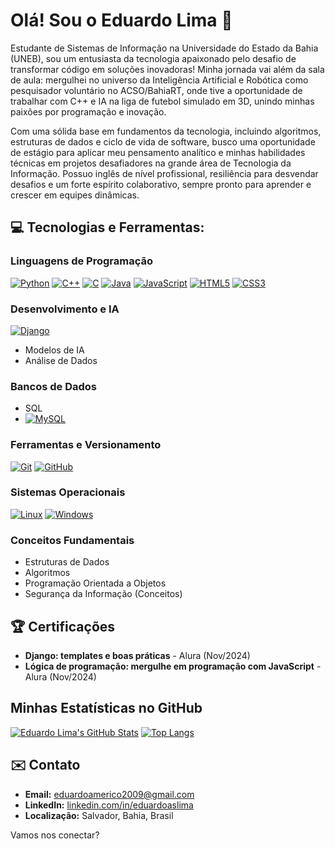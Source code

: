 # Olá! Sou o Eduardo Lima 👋

Estudante de Sistemas de Informação na Universidade do Estado da Bahia (UNEB), sou um entusiasta da tecnologia apaixonado pelo desafio de transformar código em soluções inovadoras! Minha jornada vai além da sala de aula: mergulhei no universo da Inteligência Artificial e Robótica como pesquisador voluntário no ACSO/BahiaRT, onde tive a oportunidade de trabalhar com C++ e IA na liga de futebol simulado em 3D, unindo minhas paixões por programação e inovação.

Com uma sólida base em fundamentos da tecnologia, incluindo algoritmos, estruturas de dados e ciclo de vida de software, busco uma oportunidade de estágio para aplicar meu pensamento analítico e minhas habilidades técnicas em projetos desafiadores na grande área de Tecnologia da Informação. Possuo inglês de nível profissional, resiliência para desvendar desafios e um forte espírito colaborativo, sempre pronto para aprender e crescer em equipes dinâmicas.

## 💻 Tecnologias e Ferramentas:

### Linguagens de Programação
[![Python](https://img.shields.io/badge/Python-3776AB?style=for-the-badge&logo=python&logoColor=white)](https://www.python.org/)
[![C++](https://img.shields.io/badge/C%2B%2B-00599C?style=for-the-badge&logo=c%2B%2B&logoColor=white)](https://isocpp.org/)
[![C](https://img.shields.io/badge/C-00599C?style=for-the-badge&logo=c&logoColor=white)](https://en.wikipedia.org/wiki/C_(programming_language))
[![Java](https://img.shields.io/badge/Java-007396?style=for-the-badge&logo=java&logoColor=white)](https://www.java.com/)
[![JavaScript](https://img.shields.io/badge/JavaScript-F7DF1E?style=for-the-badge&logo=javascript&logoColor=black)](https://developer.mozilla.org/en-US/docs/Web/JavaScript)
[![HTML5](https://img.shields.io/badge/HTML5-E34F26?style=for-the-badge&logo=html5&logoColor=white)](https://developer.mozilla.org/en-US/docs/Web/HTML)
[![CSS3](https://img.shields.io/badge/CSS3-1572B6?style=for-the-badge&logo=css3&logoColor=white)](https://developer.mozilla.org/en-US/docs/Web/CSS)

### Desenvolvimento e IA
[![Django](https://img.shields.io/badge/Django-092E20?style=for-the-badge&logo=django&logoColor=white)](https://www.djangoproject.com/)
* Modelos de IA
* Análise de Dados

### Bancos de Dados
* SQL
* [![MySQL](https://img.shields.io/badge/MySQL-4479A1?style=for-the-badge&logo=mysql&logoColor=white)](https://www.mysql.com/)

### Ferramentas e Versionamento
[![Git](https://img.shields.io/badge/Git-F05032?style=for-the-badge&logo=git&logoColor=white)](https://git-scm.com/)
[![GitHub](https://img.shields.io/badge/GitHub-181717?style=for-the-badge&logo=github&logoColor=white)](https://github.com/)

### Sistemas Operacionais
[![Linux](https://img.shields.io/badge/Linux-FCC624?style=for-the-badge&logo=linux&logoColor=black)](https://www.linux.org/)
[![Windows](https://img.shields.io/badge/Windows-0078D4?style=for-the-badge&logo=windows&logoColor=white)](https://www.microsoft.com/windows/)

### Conceitos Fundamentais
* Estruturas de Dados
* Algoritmos
* Programação Orientada a Objetos
* Segurança da Informação (Conceitos)

## 🏆 Certificações

* **Django: templates e boas práticas** - Alura (Nov/2024)
* **Lógica de programação: mergulhe em programação com JavaScript** - Alura (Nov/2024)

## Minhas Estatísticas no GitHub

[![Eduardo Lima's GitHub Stats](https://github-readme-stats.vercel.app/api?username=amrc-lima&show_icons=true&theme=dark)](https://github.com/anuraghazra/github-readme-stats)
[![Top Langs](https://github-readme-stats.vercel.app/api/top-langs/?username=amrc-lima&layout=compact&theme=dark)](https://github.com/anuraghazra/github-readme-stats)

## ✉️ Contato

* **Email:** [eduardoamerico2009@gmail.com](mailto:eduardoamerico2009@gmail.com)
* **LinkedIn:** [linkedin.com/in/eduardoaslima](https://www.linkedin.com/in/eduardoaslima)
* **Localização:** Salvador, Bahia, Brasil

Vamos nos conectar?
